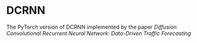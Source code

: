 # DCRNN
The PyTorch version of DCRNN implemented by the paper *Diffusion Convolutional Recurrent Neural Network: Data-Driven Traffic Forecasting*
